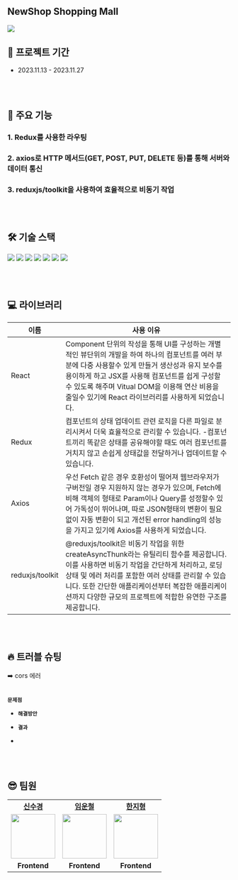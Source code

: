 ## NewShop Shopping Mall

<img src="https://sour-process-b08.notion.site/image/https%3A%2F%2Fprod-files-secure.s3.us-west-2.amazonaws.com%2F812354cb-4304-4b1b-b07d-f3c2e18143f4%2Ffe9b6636-8f94-468a-8018-9d708e7df3d1%2F%25EC%25A0%2584%25EC%25B2%25B4%25ED%2599%2594%25EB%25A9%25B4.jpg?table=block&id=23afb863-f337-4054-9fbc-4c3fba826b71&spaceId=812354cb-4304-4b1b-b07d-f3c2e18143f4&width=2000&userId=&cache=v2"/>

<br />

<!-- ## [깃 주소 Link.](https://fe02-clonecodingproject.vercel.app) -->

## 📆 프로젝트 기간

- 2023.11.13 - 2023.11.27

<br />
<br />

## 📖 주요 기능

### 1. Redux를 사용한 라우팅

### 2. axios로 HTTP 메서드(GET, POST, PUT, DELETE 등)를 통해 서버와 데이터 통신

### 3. reduxjs/toolkit을 사용하여 효율적으로 비동기 작업

<br />
<br />

## 🛠 기술 스택

<div align=left>
  <img src="https://img.shields.io/badge/html5-E34F26?style=for-the-badge&logo=html5&logoColor=white">
  <img src="https://img.shields.io/badge/css-1572B6?style=for-the-badge&logo=css3&logoColor=white">
  <img src="https://img.shields.io/badge/javascript-F7DF1E?style=for-the-badge&logo=javascript&logoColor=black"> 
  <img src="https://img.shields.io/badge/React-20232A?style=for-the-badge&logo=react&logoColor=61DAFB">
  <img src="https://img.shields.io/badge/Redux-593D88?style=for-the-badge&logo=redux&logoColor=white">
  <img src="https://img.shields.io/badge/GitHub-100000?style=for-the-badge&logo=github&logoColor=white">
  <img src="https://img.shields.io/badge/Sass-CC6699?style=for-the-badge&logo=sass&logoColor=white">
</div>
<br>
<br>
<br/>

## 💻 라이브러리

| 이름            | 사용 이유                                                                                                                                                                                                                                                                                                            |
| --------------- | -------------------------------------------------------------------------------------------------------------------------------------------------------------------------------------------------------------------------------------------------------------------------------------------------------------------- |
| React           | Component 단위의 작성을 통해 UI를 구성하는 개별적인 뷰단위의 개발을 하여 하나의 컴포넌트를 여러 부분에 다중 사용할수 있게 만들거 생산성과 유지 보수를 용이하게 하고 JSX를 사용해 컴포넌트를 쉽게 구성할수 있도록 해주며 Vitual DOM을 이용해 연산 비용을 줄일수 있기에 React 라이브러리를 사용하게 되었습니다.        |
| Redux           | 컴포넌트의 상태 업데이트 관련 로직을 다른 파일로 분리시켜서 더욱 효율적으로 관리할 수 있습니다. -컴포넌트끼리 똑같은 상태를 공유해야할 때도 여러 컴포넌트를 거치지 않고 손쉽게 상태값을 전달하거나 업데이트할 수 있습니다.                                                                                           |
| Axios           | 우선 Fetch 같은 경우 호환성이 떨어져 웹브라우저가 구버전일 경우 지원하지 않는 경우가 있으며, Fetch에 비해 객체의 형태로 Param이나 Query를 성정할수 있어 가독성이 뛰어나며, 따로 JSON형태의 변환이 필요없이 자동 변환이 되고 개선된 error handling의 성능을 가지고 있기에 Axios를 사용하게 되었습니다.                |
| reduxjs/toolkit | @reduxjs/toolkit은 비동기 작업을 위한 createAsyncThunk라는 유틸리티 함수를 제공합니다. 이를 사용하면 비동기 작업을 간단하게 처리하고, 로딩 상태 및 에러 처리를 포함한 여러 상태를 관리할 수 있습니다. 또한 간단한 애플리케이션부터 복잡한 애플리케이션까지 다양한 규모의 프로젝트에 적합한 유연한 구조를 제공합니다. |

<br/><br/>

## 🔥 트러블 슈팅

<summary>➡️ cors 에러</summary> 
  <br/>

**`문제점`**

- **`해결방안`**

- **`결과`**

-

<br /><br/>

## 😎 팀원

<table>
   <tr>
   <td align="center"><b><a href="https://github.com/newsks">신수경</a></b></td>
    <td align="center"><b><a href="https://github.com/unchul">임운철</a></b></td>
    <td align="center"><b><a href="https://github.com/hanjihyeong">한지형</a></b></td>
  </tr>
  <tr>
    <td align="center"><a href="https://github.com/newsks"><img src="https://avatars.githubusercontent.com/u/129296269?v=4" width="100px" /></a></td>  
  <td align="center"><a href="https://github.com/unchul"><img src="https://avatars.githubusercontent.com/u/105141025?v=4" width="100px" /></a></td>
    <td align="center"><a href="https://github.com/hanjihyeong"><img src="https://avatars.githubusercontent.com/u/143388067?v=4" width="100px" /></a></td>
   
  </tr>
  <tr>
    <td align="center"><b>Frontend</b></td>
    <td align="center"><b>Frontend</b></td>
    <td align="center"><b>Frontend</b></td>
  </tr>
</table>
